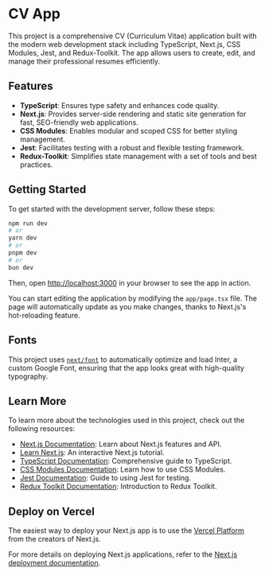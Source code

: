 # CV App

This project is a comprehensive CV (Curriculum Vitae) application built with the modern web development stack including TypeScript, Next.js, CSS Modules, Jest, and Redux-Toolkit. The app allows users to create, edit, and manage their professional resumes efficiently.

## Features

- **TypeScript**: Ensures type safety and enhances code quality.
- **Next.js**: Provides server-side rendering and static site generation for fast, SEO-friendly web applications.
- **CSS Modules**: Enables modular and scoped CSS for better styling management.
- **Jest**: Facilitates testing with a robust and flexible testing framework.
- **Redux-Toolkit**: Simplifies state management with a set of tools and best practices.

## Getting Started

To get started with the development server, follow these steps:

```bash
npm run dev
# or
yarn dev
# or
pnpm dev
# or
bun dev
```

Then, open [http://localhost:3000](http://localhost:3000) in your browser to see the app in action.

You can start editing the application by modifying the `app/page.tsx` file. The page will automatically update as you make changes, thanks to Next.js's hot-reloading feature.

## Fonts

This project uses [`next/font`](https://nextjs.org/docs/basic-features/font-optimization) to automatically optimize and load Inter, a custom Google Font, ensuring that the app looks great with high-quality typography.

## Learn More

To learn more about the technologies used in this project, check out the following resources:

- [Next.js Documentation](https://nextjs.org/docs): Learn about Next.js features and API.
- [Learn Next.js](https://nextjs.org/learn): An interactive Next.js tutorial.
- [TypeScript Documentation](https://www.typescriptlang.org/docs/): Comprehensive guide to TypeScript.
- [CSS Modules Documentation](https://github.com/css-modules/css-modules): Learn how to use CSS Modules.
- [Jest Documentation](https://jestjs.io/docs/en/getting-started): Guide to using Jest for testing.
- [Redux Toolkit Documentation](https://redux-toolkit.js.org/introduction/getting-started): Introduction to Redux Toolkit.

## Deploy on Vercel

The easiest way to deploy your Next.js app is to use the [Vercel Platform](https://vercel.com/new) from the creators of Next.js.

For more details on deploying Next.js applications, refer to the [Next.js deployment documentation](https://nextjs.org/docs/deployment).